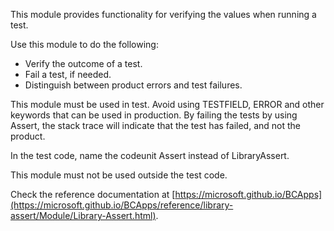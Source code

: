 This module provides functionality for verifying the values when running a test.

Use this module to do the following:
- Verify the outcome of a test.
- Fail a test, if needed.
- Distinguish between product errors and test failures.

This module must be used in test. Avoid using TESTFIELD, ERROR and other keywords that can be used in production.
By failing the tests by using Assert, the stack trace will indicate that the test has failed, and not the product.

In the test code, name the codeunit Assert instead of LibraryAssert.

This module must not be used outside the test code.

Check the reference documentation at [https://microsoft.github.io/BCApps](https://microsoft.github.io/BCApps/reference/library-assert/Module/Library-Assert.html).

